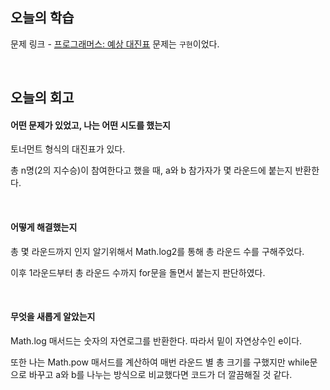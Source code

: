 ## 오늘의 학습
문제 링크 - [프로그래머스: 예상 대진표](https://school.programmers.co.kr/learn/courses/30/lessons/12985)
문제는 `구현`이었다.

<br />

## 오늘의 회고
#### 어떤 문제가 있었고, 나는 어떤 시도를 했는지
토너먼트 형식의 대진표가 있다.

총 n명(2의 지수승)이 참여한다고 했을 때, a와 b 참가자가 몇 라운드에 붙는지 반환한다.



<br />

#### 어떻게 해결했는지
총 몇 라운드까지 인지 알기위해서 Math.log2를 통해 총 라운드 수를 구해주었다.

이후 1라운드부터 총 라운드 수까지 for문을 돌면서 붙는지 판단하였다.

<br />

#### 무엇을 새롭게 알았는지
Math.log 매서드는 숫자의 자연로그를 반환한다. 따라서 밑이 자연상수인 e이다.

또한 나는 Math.pow 매서드를 계산하여 매번 라운드 별 총 크기를 구했지만 while문으로 바꾸고 a와 b를 나누는 방식으로 비교했다면 코드가 더 깔끔해질 것 같다.
